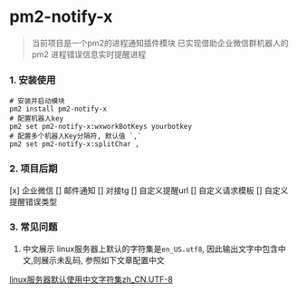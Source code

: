 # pm2-notify-x

> 当前项目是一个pm2的进程通知插件模块
> 已实现借助企业微信群机器人的 pm2 进程错误信息实时提醒进程

### 1. 安装使用
```
# 安装并启动模块
pm2 install pm2-notify-x
# 配置机器人key
pm2 set pm2-notify-x:wxworkBotKeys yourbotkey
# 配置多个机器人Key分隔符, 默认值 `,`
pm2 set pm2-notify-x:splitChar ,
```

### 2. 项目后期

[x] 企业微信
[] 邮件通知
[] 对接tg
[] 自定义提醒url
[] 自定义请求模板
[] 自定义提醒错误类型

### 3. 常见问题

1. 中文展示
linux服务器上默认的字符集是`en_US.utf8`, 因此输出文字中包含中文,则展示未乱码, 参照如下文章配置中文

[linux服务器默认使用中文字符集zh_CN.UTF-8](https://www.cnblogs.com/xuanbjut/p/11578154.html)